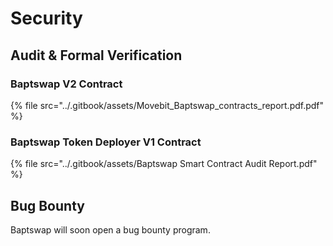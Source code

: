 # Security

## Audit & Formal Verification

### Baptswap V2 Contract

{% file src="../.gitbook/assets/Movebit_Baptswap_contracts_report.pdf.pdf" %}

### Baptswap Token Deployer V1 Contract

{% file src="../.gitbook/assets/Baptswap Smart Contract Audit Report.pdf" %}

## Bug Bounty

Baptswap will soon open a bug bounty program.
